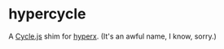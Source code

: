 hypercycle
==========

A [Cycle.js](https://cycle.js.org) shim for [hyperx](https://github.com/substack/hyperx). (It's an awful name, I know, sorry.)
